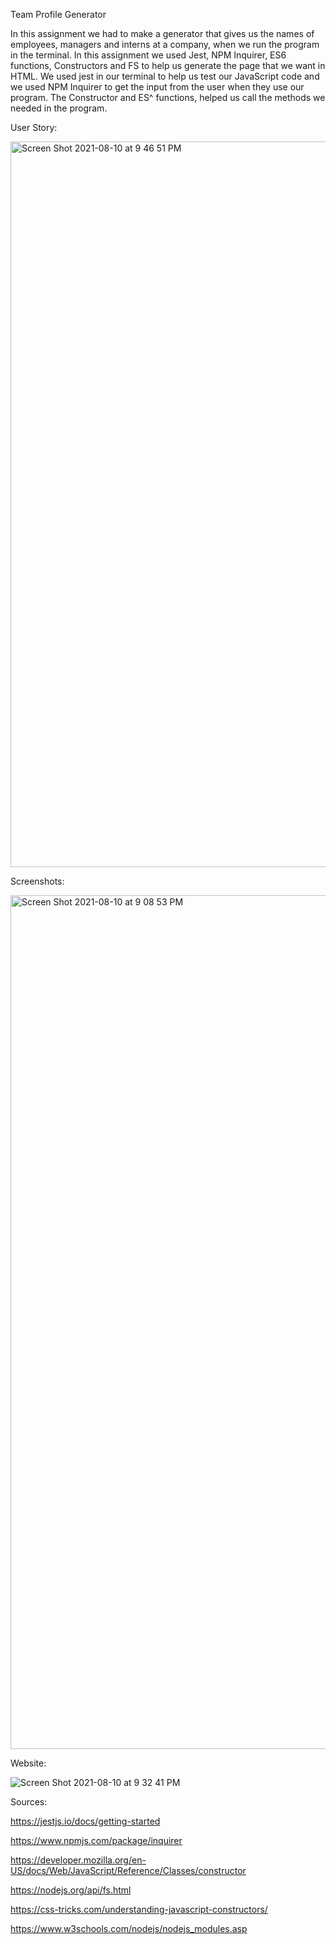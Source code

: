 Team Profile Generator

In this assignment we had to make a generator that gives us the names of employees, managers and interns at a company, when we run the program in the terminal.
In this assignment we used Jest, NPM Inquirer, ES6 functions, Constructors and FS to help us generate the page that we want in HTML. 
We used jest in our terminal to help us test our JavaScript code and we used NPM Inquirer to get the input from the user when they use our program.
The Constructor and ES^ functions, helped us call the methods we needed in the program.


User Story:


<img width="1161" alt="Screen Shot 2021-08-10 at 9 46 51 PM" src="https://user-images.githubusercontent.com/85514179/128957227-06778ede-8e8a-415d-aab3-dd381309f549.png">



Screenshots:



<img width="1366" alt="Screen Shot 2021-08-10 at 9 08 53 PM" src="https://user-images.githubusercontent.com/85514179/128957328-5f6b6cf7-9cc0-4de5-bd83-f1810d170da4.png">





Website:


![Screen Shot 2021-08-10 at 9 32 41 PM](https://user-images.githubusercontent.com/85514179/128957276-27e18b80-0824-4ace-83e0-0c3ea90bee3e.png)



Sources:

https://jestjs.io/docs/getting-started


https://www.npmjs.com/package/inquirer


https://developer.mozilla.org/en-US/docs/Web/JavaScript/Reference/Classes/constructor


https://nodejs.org/api/fs.html


https://css-tricks.com/understanding-javascript-constructors/


https://www.w3schools.com/nodejs/nodejs_modules.asp
